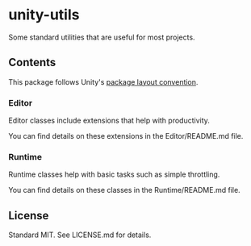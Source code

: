 # unity-utils

Some standard utilities that are useful for most projects.

## Contents

This package follows Unity's [package layout convention](https://docs.unity3d.com/Manual/cus-layout.html).

### Editor

Editor classes include extensions that help with productivity.

You can find details on these extensions in the Editor/README.md file.

### Runtime

Runtime classes help with basic tasks such as simple throttling.

You can find details on these classes in the Runtime/README.md file.

## License

Standard MIT. See LICENSE.md for details.
